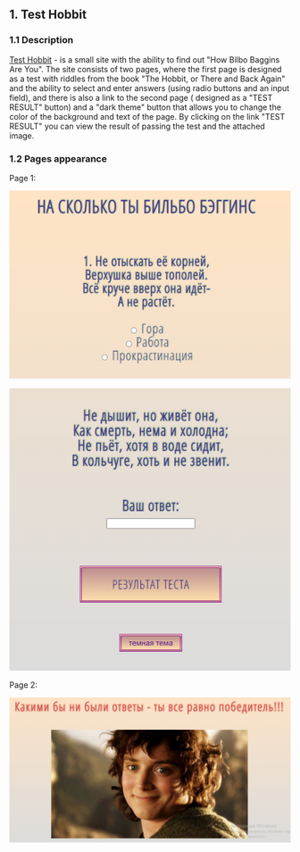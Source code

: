 ## 1. Test Hobbit 

### 1.1 Description

[Test Hobbit](https://github.com/LizaDoroshchenlo123Ll/CV/tree/main/test-hobbit) - is a small site with the ability to find out "How Bilbo Baggins Are You". The site consists of two pages, where the first page is designed as a test with riddles from the book "The Hobbit, or There and Back Again" and the ability to select and enter answers (using radio buttons and an input field), and there is also a link to the second page ( designed as a "TEST RESULT" button) and a "dark theme" button that allows you to change the color of the background and text of the page. By clicking on the link "TEST RESULT" you can view the result of passing the test and the attached image.

### 1.2 Pages appearance

Page 1:

![Page 1.1!](page1.1.png)

![Page 1.2!](page1.2.png)

Page 2:

![Page 2!](page2.png)
